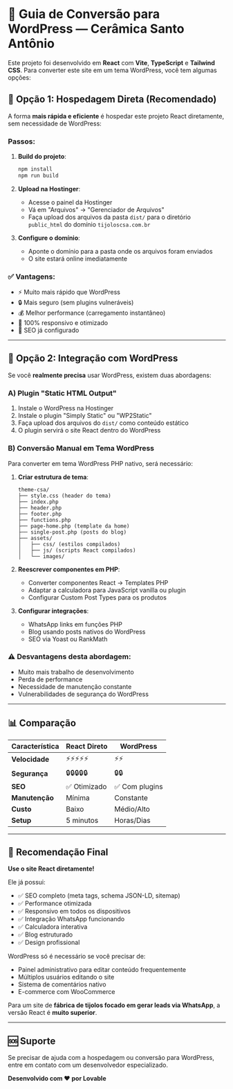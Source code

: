 # 🧱 Guia de Conversão para WordPress — Cerâmica Santo Antônio

Este projeto foi desenvolvido em **React** com **Vite**, **TypeScript** e **Tailwind CSS**. Para converter este site em um tema WordPress, você tem algumas opções:

## 🚀 Opção 1: Hospedagem Direta (Recomendado)

A forma **mais rápida e eficiente** é hospedar este projeto React diretamente, sem necessidade de WordPress:

### Passos:

1. **Build do projeto**:
   ```bash
   npm install
   npm run build
   ```

2. **Upload na Hostinger**:
   - Acesse o painel da Hostinger
   - Vá em "Arquivos" → "Gerenciador de Arquivos"
   - Faça upload dos arquivos da pasta `dist/` para o diretório `public_html` do domínio `tijoloscsa.com.br`

3. **Configure o domínio**:
   - Aponte o domínio para a pasta onde os arquivos foram enviados
   - O site estará online imediatamente

### ✅ Vantagens:
- ⚡ Muito mais rápido que WordPress
- 🔒 Mais seguro (sem plugins vulneráveis)
- 💰 Melhor performance (carregamento instantâneo)
- 📱 100% responsivo e otimizado
- 🎯 SEO já configurado

---

## 🔧 Opção 2: Integração com WordPress

Se você **realmente precisa** usar WordPress, existem duas abordagens:

### A) Plugin "Static HTML Output"

1. Instale o WordPress na Hostinger
2. Instale o plugin "Simply Static" ou "WP2Static"
3. Faça upload dos arquivos do `dist/` como conteúdo estático
4. O plugin servirá o site React dentro do WordPress

### B) Conversão Manual em Tema WordPress

Para converter em tema WordPress PHP nativo, será necessário:

1. **Criar estrutura de tema**:
   ```
   theme-csa/
   ├── style.css (header do tema)
   ├── index.php
   ├── header.php
   ├── footer.php
   ├── functions.php
   ├── page-home.php (template da home)
   ├── single-post.php (posts do blog)
   ├── assets/
   │   ├── css/ (estilos compilados)
   │   ├── js/ (scripts React compilados)
   │   └── images/
   ```

2. **Reescrever componentes em PHP**:
   - Converter componentes React → Templates PHP
   - Adaptar a calculadora para JavaScript vanilla ou plugin
   - Configurar Custom Post Types para os produtos

3. **Configurar integrações**:
   - WhatsApp links em funções PHP
   - Blog usando posts nativos do WordPress
   - SEO via Yoast ou RankMath

### ⚠️ Desvantagens desta abordagem:
- Muito mais trabalho de desenvolvimento
- Perda de performance
- Necessidade de manutenção constante
- Vulnerabilidades de segurança do WordPress

---

## 📊 Comparação

| Característica | React Direto | WordPress |
|---------------|--------------|-----------|
| **Velocidade** | ⚡⚡⚡⚡⚡ | ⚡⚡ |
| **Segurança** | 🔒🔒🔒🔒🔒 | 🔒🔒 |
| **SEO** | ✅ Otimizado | ✅ Com plugins |
| **Manutenção** | Mínima | Constante |
| **Custo** | Baixo | Médio/Alto |
| **Setup** | 5 minutos | Horas/Dias |

---

## 🎯 Recomendação Final

**Use o site React diretamente!** 

Ele já possui:
- ✅ SEO completo (meta tags, schema JSON-LD, sitemap)
- ✅ Performance otimizada
- ✅ Responsivo em todos os dispositivos
- ✅ Integração WhatsApp funcionando
- ✅ Calculadora interativa
- ✅ Blog estruturado
- ✅ Design profissional

WordPress só é necessário se você precisar de:
- Painel administrativo para editar conteúdo frequentemente
- Múltiplos usuários editando o site
- Sistema de comentários nativo
- E-commerce com WooCommerce

Para um site de **fábrica de tijolos focado em gerar leads via WhatsApp**, a versão React é **muito superior**.

---

## 🆘 Suporte

Se precisar de ajuda com a hospedagem ou conversão para WordPress, entre em contato com um desenvolvedor especializado.

**Desenvolvido com ❤️ por Lovable**
